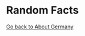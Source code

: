 <h1>Random Facts</h1>


<p>
  <a style="float:left;" href="About-Germany.html">Go back to About Germany</a>
 </p>
  <div style="clear:both;"> </div>


